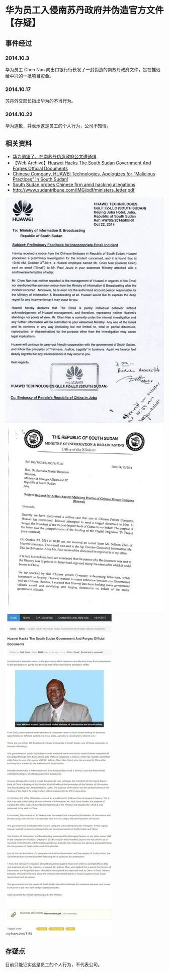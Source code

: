 # 华为员工入侵南苏丹政府并伪造官方文件【存疑】
## 事件经过
### 2014.10.3
华为员工 Chen Nan 向出口银行行长发了一封伪造的南苏丹政府文件，旨在推迟给中兴的一批项目资金。

### 2014.10.17
苏丹外交部长指出华为的不当行为。

### 2014.10.22
华为道歉，并表示这是员工的个人行为，公司不知情。

## 相关资料
- [华为碉堡了，在南苏丹伪造政府公文遭通缉](https://www.sohu.com/a/29903990_231413)
- 【Web Archive】[Huawei Hacks The South Sudan Government And Forges Official Documents](https://web.archive.org/web/20141101082831/http://southsudantribune.org/626-huawei-hacks-the-south-sudan-government-and-forges-official-documents)
- [Chinese Company, HUAWEI Technologies, Apologizes for “Malicious Practices” In South Sudan!](https://www.nyamile.com/2014/10/29/chinese-company-huawei-technologies-apologizes-for-malicious-practices-in-south-sudan/)
- [South Sudan probes Chinese firm amid hacking allegations](http://www.sudantribune.com/spip.php?iframe&page=imprimable&id_article=52837)
- http://www.sudantribune.com/IMG/pdf/ministers_letter.pdf

![](./images/1.jpg)
![](./images/2.jpg)
![](./images/3.jpg)

## 存疑点
目前只能证实这是员工的个人行为，不代表公司。
